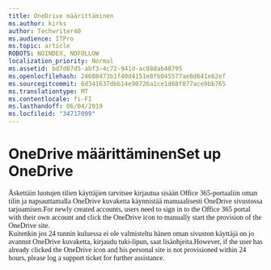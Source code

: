 ```yaml
---
title: OneDrive määrittäminen
ms.author: kirks
author: Techwriter40
ms.audience: ITPro
ms.topic: article
ROBOTS: NOINDEX, NOFOLLOW
localization_priority: Normal
ms.assetid: bd7d87d5-abf3-4c72-941d-ac88dab48795
ms.openlocfilehash: 24688473b1f40d4151e8fb045577ae8d641e62ef
ms.sourcegitcommit: 6d341637dbb14e90726a1ce1d68f077ace9bb765
ms.translationtype: MT
ms.contentlocale: fi-FI
ms.lasthandoff: 06/04/2019
ms.locfileid: "34717099"
---
```

# <a name="set-up-onedrive"></a><span data-ttu-id="2e6da-102">OneDrive määrittäminen</span><span class="sxs-lookup"><span data-stu-id="2e6da-102">Set up OneDrive</span></span>

<p style="margin: 0px;"><span data-ttu-id="2e6da-103"><span style="font-family: Calibri;">Äskettäin luotujen tilien käyttäjien tarvitsee kirjautua sisään Office 365-portaaliin oman tilin ja napsauttamalla OneDrive kuvaketta käynnistää manuaalisesti OneDrive sivustossa tarjoamisen.</span></span><span class="sxs-lookup"><span data-stu-id="2e6da-103"><span style="font-family: Calibri;">For newly created accounts, users need to sign in to the Office 365 portal with their own account and click the OneDrive icon to manually start the provision of the OneDrive site.</span></span></span></p>  <p style="margin: 0px;"><span data-ttu-id="2e6da-104"><span style="font-family: Calibri;">Kuitenkin jos 24 tunnin kuluessa ei ole valmisteltu hänen oman sivuston käyttäjä on jo avannut OneDrive kuvaketta, kirjaudu tuki-lipun, saat lisäohjeita.</span></span><span class="sxs-lookup"><span data-stu-id="2e6da-104"><span style="font-family: Calibri;">However, if the user has already clicked the OneDrive icon and his personal site is not provisioned within 24 hours, please log a support ticket for further assistance.</span></span></span></p>


